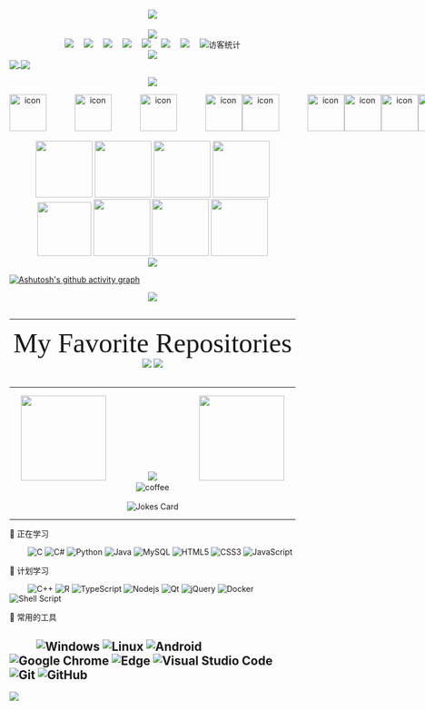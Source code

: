 <!-- dynamic typing effect 动态打字效果 -->

<h1 align="center">
  <a href="https://vincentcroft.github.io/">
    <img src="https://readme-typing-svg.herokuapp.com/?lines=Hi♡~♪Hi~♪;你好!谢谢！小笼包！再见！&center=true&size=27" />
  </a>
</h1>

<!-- img -->
<div align="center"><img src="https://img-blog.csdnimg.cn/28dbde8f995944bd8da9d6cbeef89e31.jpg" /></div>
<!-- profile logo 个人资料徽标 -->
<div align="center">
  <a href="https://vincentcroft.github.io/"><img src="https://img.shields.io/badge/website-博客-blue" /></a>&emsp;
  <a href="https://twitter.com/WalesHua/"><img src="https://img.shields.io/badge/twitter-推特-blue" /></a>&emsp;
  <a href="https://www.facebook.com"><img src="https://img.shields.io/badge/facebook-脸书-003472" /></a>&emsp;
  <a href="https://www.youtube.com"><img src="https://img.shields.io/badge/youtube-油管-c32136" /></a>&emsp;
  <a href="https://blog.csdn.net/qq_49797954/"><img src="https://img.shields.io/badge/CSDN-论坛-c32136" /></a>&emsp;
  <a href="https://space.bilibili.com/2087892128/"><img src="https://img.shields.io/badge/bilibili-B站-ff69b4" /></a>&emsp;
  <a href="https://www.zhihu.com"><img src="https://img.shields.io/badge/zhihu-知乎-blue" /></a>&emsp;
<!-- visitor statistics logo 访客数统计徽标 -->
  <img src="https://visitor-badge.glitch.me/badge?page_id=VincentCroft" alt="访客统计" /></div>

<!-- Snake Code Contribution Map 贪吃蛇代码贡献图 -->
<div align="center"><img src="https://cdn.jsdelivr.net/gh/VincentCroft/VincentCroft/assets/github-contribution-grid-snake.svg" /></div>

<!--  统计信息 -->
<a href="https://github.com/VincentCroft/github-readme-stats">
  <img align="center" src="https://github-readme-stats.vercel.app/api?username=VincentCroft&show_icons=true&hide=prs&theme=codeSTACKr" />
</a>
<a href="https://github.com/anuraghazra/convoychat">
  <img align="center" src="https://github-readme-stats.vercel.app/api/top-langs/?username=VincentCroft&layout=compact&theme=codeSTACKr" />
</a>



<!-- programming tool icon 编程工具图标 -->
<div align="center">

<!-- img -->
<img src="https://skillicons.dev/icons?i=ps,ai,pr,c,cpp,cs,ts,discord,twitter,mongodb,instagram,idea,git" /><br>

<!-- svg -->
<div style="display: flex;">
  <img src="https://techstack-generator.vercel.app/kubernetes-icon.svg" alt="icon" width="65" style="width: 65px; height: 65px; margin-right: 50px; margin-bottom: 0px;" />
  <img src="https://techstack-generator.vercel.app/js-icon.svg" alt="icon" width="65" style="width: 65px; height: 65px; margin-right: 50px; margin-bottom: 0px;" />
  <img src="https://techstack-generator.vercel.app/mysql-icon.svg" alt="icon" width="65" style="width: 65px; height: 65px; margin-right: 50px; margin-bottom: 0px;" />
  <img src="https://techstack-generator.vercel.app/webpack-icon.svg" alt="icon" width="65" style="width: 65px; height: 65px; margin-right: 0px; margin-bottom: 0px;" />
  <img src="https://techstack-generator.vercel.app/docker-icon.svg" alt="icon" width="65" style="width: 65px; height: 65px; margin-right: 50px; margin-bottom: 0px;" /> 
  <img src="https://techstack-generator.vercel.app/redux-icon.svg" alt="icon" width="65" style="width: 65px; height: 65px; margin-right: 0px; margin-bottom: 0px;" />
  <img src="https://techstack-generator.vercel.app/java-icon.svg" alt="icon" width="65" style="width: 65px; height: 65px; margin-right: 0px; margin-bottom: 0px;" />
  <img src="https://techstack-generator.vercel.app/eslint-icon.svg" alt="icon" width="65" style="width: 65px; height: 65px; margin-right: 0px; margin-bottom: 0px;" />
  <img src="https://techstack-generator.vercel.app/aws-icon.svg" alt="icon" width="65" style="width: 65px; height: 65px; margin-right: 50px; margin-bottom: 0px;" />
  <img src="https://techstack-generator.vercel.app/ts-icon.svg" alt="icon" width="65" style="width: 65px; height: 65px; margin-right: 50px; margin-bottom: 0px;" />
  <img src="https://techstack-generator.vercel.app/nginx-icon.svg" alt="icon" width="65" style="width: 65px; height: 65px; margin-right: 50px; margin-bottom: 0px;" />
</div><br>

<!-- gif -->
<img height="100" width="100" src="https://cdn.jsdelivr.net/gh/sun0225SUN/sun0225SUN/assets/images/html.webp">
<img height="100" width="100" src="https://cdn.jsdelivr.net/gh/sun0225SUN/sun0225SUN/assets/images/cssgif.webp">
<img height="100" width="100" src="https://cdn.jsdelivr.net/gh/sun0225SUN/sun0225SUN/assets/images/vscode.webp">
<img height="100" width="100" src="https://cdn.jsdelivr.net/gh/sun0225SUN/sun0225SUN/assets/images/react.webp">
<img height="95" width="95" src="https://cdn.jsdelivr.net/gh/sun0225SUN/sun0225SUN/assets/images/vue.webp">
<img height="100" width="100" src="https://cdn.jsdelivr.net/gh/sun0225SUN/sun0225SUN/assets/images/python.webp">
<img height="100" width="100" src="https://cdn.jsdelivr.net/gh/sun0225SUN/sun0225SUN/assets/images/js.webp">
<img height="100" width="100" src="https://cdn.jsdelivr.net/gh/sun0225SUN/sun0225SUN/assets/images/github.webp">

</div>

<!-- just img 图片-->
<div align="center"><img src="https://cdn.jsdelivr.net/gh/sun0225SUN/sun0225SUN/assets/images/icon.png" /></div>

<!-- GitHub 活动统计图 -->
[![Ashutosh's github activity graph](https://github-readme-activity-graph.cyclic.app/graph?username=VincentCroft&theme=xcode)](https://github.com/ashutosh00710/github-readme-activity-graph)

<!-- GitHub 奖杯🏆 -->
<div align="center"><img  src="https://github-profile-trophy.vercel.app/?username=VincentCroft&theme=gruvbox&row=1&column=6&no-frame=true&no-bg=true" /></div><br>

<!-- Awesome repo 比较好的仓库-->
------
<center><font face="黑体" size=20>My Favorite Repositories</font></center>
<div align="center">
  <a href="https://github.com/VincentCroft/VincentCroft.github.io">
    <img src="https://github-readme-stats-git-masterrstaa-rickstaa.vercel.app/api/pin/?username=VincentCroft&repo=VincentCroft.github.io&theme=dark&bg_color=121212&hide_border=true" /></a>
  <a href="https://github.com/VincentCroft/Learning-Coding">
    <img src="https://github-readme-stats-git-masterrstaa-rickstaa.vercel.app/api/pin/?username=VincentCroft&repo=Learning-Coding&theme=dark&bg_color=121212&hide_border=true" /></a>
</div><br>   

------


<!-- Spotify 音乐 -->
<div align="center">
  <img width="150" src="https://cdn.jsdelivr.net/gh/sun0225SUN/sun0225SUN/assets/images/shin_chan.gif" />&emsp;&emsp;&emsp;&emsp;&emsp;
  <img src="https://spotify-github-profile.vercel.app/api/view?uid=31k53kp6hgkbovg72427dya5av44&cover_image=true&theme=default&show_offline=false&background_color=121212" />
  &emsp;&emsp;&emsp;&emsp;&emsp;<img width="150" src="https://cdn.jsdelivr.net/gh/sun0225SUN/sun0225SUN/assets/images/shin_chan.gif" />
</div>

<!-- just img 图片 -->
<div align="center"><img src="https://cdn.jsdelivr.net/gh/sun0225SUN/sun0225SUN/assets/images/coffee.gif" alt="coffee" /></div><br>

<!-- Joke 笑话 -->
<div align="center"><img src="https://readme-jokes.vercel.app/api?hideBorder&bgColor=%23121212" alt="Jokes Card" /></div>

<!--  skill badge 技能徽章 -->
------
💪 正在学习

&emsp;&emsp;
![C](https://img.shields.io/badge/c-%2300599C.svg?style=flat-square&logo=c&logoColor=white)
![C#](https://img.shields.io/badge/c%23-%23239120.svg?style=flat-square&logo=c-sharp&logoColor=white)
![Python](https://img.shields.io/badge/-Python-pink?style=flat-square&logo=Python)
![Java](https://img.shields.io/badge/-java-yellow?style=flat-square&logo=java)
![MySQL](https://img.shields.io/badge/mysql-%2300f.svg?style=flat-square&logo=mysql&logoColor=white)
![HTML5](https://img.shields.io/badge/-HTML5-E34F26?style=flat-square&logo=html5&logoColor=white)
![CSS3](https://img.shields.io/badge/-CSS3-1572B6?style=flat-square&logo=css3)
![JavaScript](https://img.shields.io/badge/-JavaScript-oringe?style=flat-square&logo=javascript)

🧠 计划学习

&emsp;&emsp;
![C++](https://img.shields.io/badge/-C++-00599C?style=flat-square&logo=c)
![R](https://img.shields.io/badge/r-%23276DC3.svg?style=flat-square&logo=r&logoColor=white)
![TypeScript](https://img.shields.io/badge/typescript-%23007ACC.svg?style=flat-square&logo=typescript&logoColor=white)
![Nodejs](https://img.shields.io/badge/-Nodejs-c0ebd?style=flat-square&logo=Node.js)
![Qt](https://img.shields.io/badge/Qt-%23217346.svg?style=style=flat-square&logo=Qt&logoColor=white)
![jQuery](https://img.shields.io/badge/jquery-%230769AD.svg?style=style=flat-square&logo=jquery&logoColor=white)
![Docker](https://img.shields.io/badge/-Docker-FCC624?style=flat-square&logo=docker)
![Shell Script](https://img.shields.io/badge/shell_script-%4285F4.svg?style=style=flat-square&logo=gnu-bash&logoColor=white)

🧰 常用的工具

&emsp;&emsp; 
![Windows](https://img.shields.io/badge/Windows-0078D6?style=flat-square&logo=windows&logoColor=white)
![Linux](https://img.shields.io/badge/Linux-FCC624?style=style=flat-square&logo=linux&logoColor=black)
![Android](https://img.shields.io/badge/Android-3DDC84?style=flat-square&logo=android&logoColor=white)
![Google Chrome](https://img.shields.io/badge/Chrome-4285F4?style=flat-square&logo=GoogleChrome&logoColor=white)
![Edge](https://img.shields.io/badge/Edge-0078D7?style=flat-square&logo=Microsoft-edge&logoColor=white)
![Visual Studio Code](https://img.shields.io/badge/-Visual%20Studio%20Code-007ACC?style=flat-square&logo=Visual%20Studio%20Code&logoColor=fff)
![Git](https://img.shields.io/badge/-Git-FCC624?style=flat-square&logo=git)
![GitHub](https://img.shields.io/badge/-GitHub-pink?style=flat-square&logo=github)
------
</div>

<!-- just img 图片 -->
<img src="https://cdn.jsdelivr.net/gh/sun0225SUN/sun0225SUN/assets/images/rocket.png"/>
</div>
